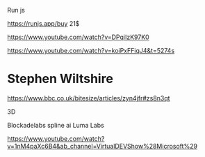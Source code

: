 Run js


https://runjs.app/buy 21$





https://www.youtube.com/watch?v=DPqiIzK97K0


https://www.youtube.com/watch?v=koiPxFFiqJ4&t=5274s



# Stephen Wiltshire
https://www.bbc.co.uk/bitesize/articles/zyn4jfr#zs8n3qt



3D 

Blockadelabs
spline ai
Luma Labs



https://www.youtube.com/watch?v=1nM4paXc6B4&ab_channel=VirtualDEVShow%28Microsoft%29

